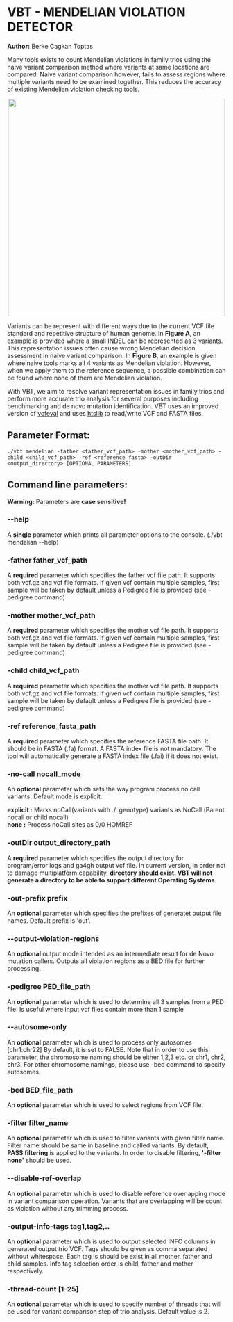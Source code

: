 # VBT - MENDELIAN VIOLATION DETECTOR
**Author:** Berke Cagkan Toptas

Many tools exists to count Mendelian violations in family trios using the naive variant comparison method where variants at same locations are compared. Naive variant comparison however, fails to assess regions where multiple variants need to be examined together. This reduces the accuracy of existing Mendelian violation checking tools.

<p align="center">
  <img src="VariantRepresentationDifference.png" width="500"/>
</p>

Variants can be represent with different ways due to the current VCF file standard and repetitive structure of human genome. In **Figure A**, an example is provided where a small INDEL can be represented as 3 variants. This representation issues often cause wrong Mendelian decision assessment in naive variant comparison. In **Figure B**, an example is given where naive tools marks all 4 variants as Mendelian violation. However, when we apply them to the reference sequence, a possible combination can be found where none of them are Mendelian violation.

With VBT, we aim to resolve variant representation issues in family trios and perform more accurate trio analysis for several purposes including benchmarking and de novo mutation identification. VBT uses an improved version of [vcfeval](https://github.com/RealTimeGenomics/rtg-tools) and uses [htslib](https://htslib.org) to read/write VCF and FASTA files.


## Parameter Format:

```
./vbt mendelian -father <father_vcf_path> -mother <mother_vcf_path> -child <child_vcf_path> -ref <reference_fasta> -outDir <output_directory> [OPTIONAL PARAMETERS]
```

## Command line parameters:
**Warning:** Parameters are **case sensitive!**


### --help
A **single** parameter which prints all parameter options to the console. (./vbt mendelian --help)


### -father father_vcf_path

A **required** parameter which specifies the father vcf file path. It supports both vcf.gz and vcf file formats. If given vcf contain multiple samples, first sample will be taken by default unless a Pedigree file is provided (see -pedigree command)


### -mother mother_vcf_path

A **required** parameter which specifies the mother vcf file path. It supports both vcf.gz and vcf file formats. If given vcf contain multiple samples, first sample will be taken by default unless a Pedigree file is provided (see -pedigree command)

### -child child_vcf_path

A **required** parameter which specifies the mother vcf file path. It supports both vcf.gz and vcf file formats. If given vcf contain multiple samples, first sample will be taken by default unless a Pedigree file is provided (see -pedigree command)

### -ref reference_fasta_path

A **required** parameter which specifies the reference FASTA file path. It should be in FASTA (.fa) format. A FASTA index file is not mandatory. The tool will automatically generate a FASTA index file (.fai) if it does not exist.

### -no-call nocall_mode

An **optional** parameter which sets the way program process no call variants. Default mode is explicit.

**explicit :** Marks noCall(variants with ./. genotype) variants as NoCall (Parent nocall or child nocall) <br />
**none     :** Process noCall sites as 0/0 HOMREF

### -outDir output_directory_path

A **required** parameter which specifies the output directory for program/error logs and ga4gh output vcf file. In current version, in order not to damage multiplatform capability, **directory should exist. VBT will not generate a directory to be able to support different Operating Systems**.

### -out-prefix prefix

An **optional** parameter which specifies the prefixes of generatet output file names. Default prefix is 'out'.

### --output-violation-regions

An **optional** output mode intended as an intermediate result for de Novo mutation callers. Outputs all violation regions as a BED file for further processing.

### -pedigree PED_file_path


An **optional** parameter which is used to determine all 3 samples from a PED file. Is useful where input vcf files contain more than 1 sample

### --autosome-only

An **optional** parameter which is used to process only autosomes [chr1:chr22] By default, it is set to FALSE. Note that in order to use this parameter, the chromosome naming should be either 1,2,3 etc. or chr1, chr2, chr3. For other chromosome namings, please use -bed command to specify autosomes.

### -bed BED_file_path

An **optional** parameter which is used to select regions from VCF file.


### -filter filter_name

An **optional** parameter which is used to filter variants with given filter name. Filter name should be same in baseline and called variants. By default, **PASS filtering** is applied to the variants. In order to disable filtering, **'-filter none'** should be used.

### --disable-ref-overlap

An **optional** parameter which is used to disable reference overlapping mode in variant comparison operation. Variants that are overlapping will be count as violation without any trimming process.

### -output-info-tags tag1,tag2,..

An **optional** parameter which is used to output selected INFO columns in generated output trio VCF. Tags should be given as comma separated without whitespace. Each tag is should be exist in all mother, father and child samples. Info tag selection order is child, father and mother respectively.

### -thread-count [1-25]
An **optional** parameter which is used to specify number of threads that will be used for variant comparison step of trio analysis. Default value is 2.
